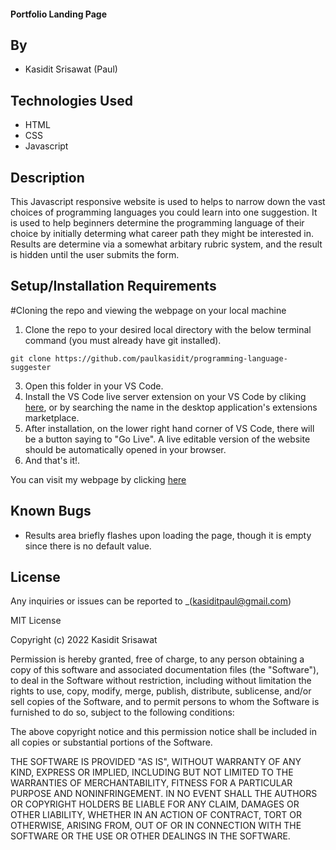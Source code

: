 #### Portfolio Landing Page

## By

* Kasidit Srisawat (Paul)

## Technologies Used

* HTML
* CSS
* Javascript

## Description

This Javascript responsive website is used to helps to narrow down the vast choices of programming languages you could learn into one suggestion. It is used to help beginners determine the programming language of their choice by initially determing what career path they might be interested in. Results are determine via a somewhat arbitary rubric system, and the result is hidden until the user submits the form. 

## Setup/Installation Requirements

#Cloning the repo and viewing the webpage on your local machine

1. Clone the repo to your desired local directory with the below terminal command (you must already have git installed).

```
git clone https://github.com/paulkasidit/programming-language-suggester 

``` 
3. Open this folder in your VS Code. 
2. Install the VS Code live server extension on your VS Code by cliking [here](https://marketplace.visualstudio.com/items?itemName=ritwickdey.LiveServer), or by searching the name in the desktop application's extensions marketplace. 
4. After installation, on the lower right hand corner of VS Code, there will be a button saying to "Go Live". A live editable version of the website should be automatically opened in your browser.
5. And that's it!.

You can visit my webpage by clicking [here](https://paulkasidit.github.io/programming-language-suggester)

## Known Bugs

* Results area briefly flashes upon loading the page, though it is empty since there is no default value. 

## License

Any inquiries or issues can be reported to _(kasiditpaul@gmail.com)

MIT License

Copyright (c) 2022 Kasidit Srisawat

Permission is hereby granted, free of charge, to any person obtaining a copy
of this software and associated documentation files (the "Software"), to deal
in the Software without restriction, including without limitation the rights
to use, copy, modify, merge, publish, distribute, sublicense, and/or sell
copies of the Software, and to permit persons to whom the Software is
furnished to do so, subject to the following conditions:

The above copyright notice and this permission notice shall be included in all
copies or substantial portions of the Software.

THE SOFTWARE IS PROVIDED "AS IS", WITHOUT WARRANTY OF ANY KIND, EXPRESS OR
IMPLIED, INCLUDING BUT NOT LIMITED TO THE WARRANTIES OF MERCHANTABILITY,
FITNESS FOR A PARTICULAR PURPOSE AND NONINFRINGEMENT. IN NO EVENT SHALL THE
AUTHORS OR COPYRIGHT HOLDERS BE LIABLE FOR ANY CLAIM, DAMAGES OR OTHER
LIABILITY, WHETHER IN AN ACTION OF CONTRACT, TORT OR OTHERWISE, ARISING FROM,
OUT OF OR IN CONNECTION WITH THE SOFTWARE OR THE USE OR OTHER DEALINGS IN THE
SOFTWARE.